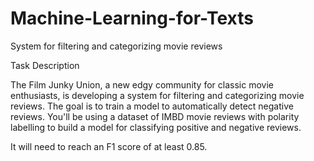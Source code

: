 # Machine-Learning-for-Texts
System for filtering and categorizing movie reviews

Task Description

The Film Junky Union, a new edgy community for classic movie enthusiasts, is developing a system for filtering and categorizing movie reviews. The goal is to train a model to automatically detect negative reviews. You'll be using a dataset of IMBD movie reviews with polarity labelling to build a model for classifying positive and negative reviews. 

It will need to reach an F1 score of at least 0.85.
